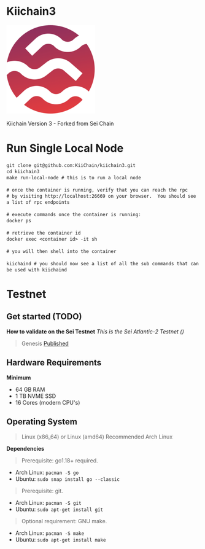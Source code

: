 # Kiichain3

![Banner!](assets/SeiLogo.png)

Kiichain Version 3 - Forked from Sei Chain

# Run Single Local Node
```shell
git clone git@github.com:KiiChain/kiichain3.git
cd kiichain3
make run-local-node # this is to run a local node

# once the container is running, verify that you can reach the rpc
# by visiting http://localhost:26669 on your browser.  You should see a list of rpc endpoints

# execute commands once the container is running:
docker ps

# retrieve the container id
docker exec <container id> -it sh

# you will then shell into the container

kiichaind # you should now see a list of all the sub commands that can be used with kiichaind
```

# Testnet
## Get started (TODO)
**How to validate on the Sei Testnet**
*This is the Sei Atlantic-2 Testnet ()*

> Genesis [Published](https://github.com/sei-protocol/testnet/blob/main/atlantic-2/genesis.json)

## Hardware Requirements
**Minimum**
* 64 GB RAM
* 1 TB NVME SSD
* 16 Cores (modern CPU's)

## Operating System 

> Linux (x86_64) or Linux (amd64) Recommended Arch Linux

**Dependencies**
> Prerequisite: go1.18+ required.
* Arch Linux: `pacman -S go`
* Ubuntu: `sudo snap install go --classic`

> Prerequisite: git. 
* Arch Linux: `pacman -S git`
* Ubuntu: `sudo apt-get install git`

> Optional requirement: GNU make. 
* Arch Linux: `pacman -S make`
* Ubuntu: `sudo apt-get install make`
